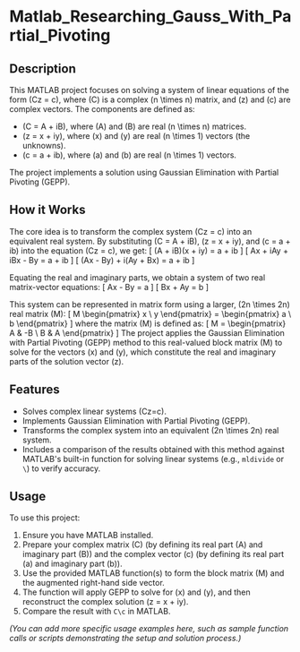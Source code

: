 # Matlab_Researching_Gauss_With_Partial_Pivoting

## Description
This MATLAB project focuses on solving a system of linear equations of the form \(Cz = c\), where \(C\) is a complex \(n \times n\) matrix, and \(z\) and \(c\) are complex vectors.
The components are defined as:
- \(C = A + iB\), where \(A\) and \(B\) are real \(n \times n\) matrices.
- \(z = x + iy\), where \(x\) and \(y\) are real \(n \times 1\) vectors (the unknowns).
- \(c = a + ib\), where \(a\) and \(b\) are real \(n \times 1\) vectors.

The project implements a solution using Gaussian Elimination with Partial Pivoting (GEPP).

## How it Works
The core idea is to transform the complex system \(Cz = c\) into an equivalent real system. By substituting \(C = A + iB\), \(z = x + iy\), and \(c = a + ib\) into the equation \(Cz = c\), we get:
\[ (A + iB)(x + iy) = a + ib \]
\[ Ax + iAy + iBx - By = a + ib \]
\[ (Ax - By) + i(Ay + Bx) = a + ib \]

Equating the real and imaginary parts, we obtain a system of two real matrix-vector equations:
\[ Ax - By = a \]
\[ Bx + Ay = b \]

This system can be represented in matrix form using a larger, \(2n \times 2n\) real matrix \(M\):
\[ M \begin{pmatrix} x \\ y \end{pmatrix} = \begin{pmatrix} a \\ b \end{pmatrix} \]
where the matrix \(M\) is defined as:
\[ M = \begin{pmatrix} A & -B \\ B & A \end{pmatrix} \]
The project applies the Gaussian Elimination with Partial Pivoting (GEPP) method to this real-valued block matrix \(M\) to solve for the vectors \(x\) and \(y\), which constitute the real and imaginary parts of the solution vector \(z\).

## Features
- Solves complex linear systems \(Cz=c\).
- Implements Gaussian Elimination with Partial Pivoting (GEPP).
- Transforms the complex system into an equivalent \(2n \times 2n\) real system.
- Includes a comparison of the results obtained with this method against MATLAB's built-in function for solving linear systems (e.g., `mldivide` or `\`) to verify accuracy.

## Usage
To use this project:
1. Ensure you have MATLAB installed.
2. Prepare your complex matrix \(C\) (by defining its real part \(A\) and imaginary part \(B\)) and the complex vector \(c\) (by defining its real part \(a\) and imaginary part \(b\)).
3. Use the provided MATLAB function(s) to form the block matrix \(M\) and the augmented right-hand side vector.
4. The function will apply GEPP to solve for \(x\) and \(y\), and then reconstruct the complex solution \(z = x + iy\).
5. Compare the result with `C\c` in MATLAB.

*(You can add more specific usage examples here, such as sample function calls or scripts demonstrating the setup and solution process.)*

